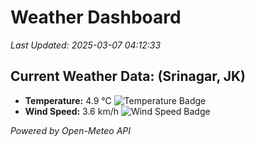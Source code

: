 
# Weather Dashboard

_Last Updated: 2025-03-07 04:12:33_

## Current Weather Data: (Srinagar, JK)
- **Temperature:** 4.9 °C ![Temperature Badge](https://img.shields.io/badge/Temperature-Low%20Temp-blue)
- **Wind Speed:** 3.6 km/h ![Wind Speed Badge](https://img.shields.io/badge/Wind%20Speed-Light%20Wind-blue)

*Powered by Open-Meteo API*
